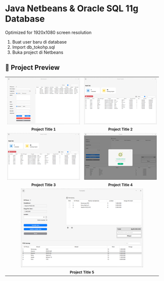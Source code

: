 # Java Netbeans & Oracle SQL 11g Database

Optimized for 1920x1080 screen resolution

1. Buat user baru di database
2. Import db_tokohp.sql
3. Buka project di Netbeans

## 📌 Project Preview

<div align="center">

<table>
  <tr>
    <td align="center">
      <img src="https://raw.githubusercontent.com/aldnazr/netbeans-transaction/refs/heads/main/preview/1.png" alt="Project Screenshot" width="400" />
      <br/>
      <sub><b>Project Title 1</b></sub>
    </td>
    <td align="center">
      <img src="https://raw.githubusercontent.com/aldnazr/netbeans-transaction/refs/heads/main/preview/2.png" alt="Project Screenshot" width="400" />
      <br/>
      <sub><b>Project Title 2</b></sub>
    </td>
  </tr>
  <tr>
    <td align="center">
      <img src="https://raw.githubusercontent.com/aldnazr/netbeans-transaction/refs/heads/main/preview/2.png" alt="Project Screenshot" width="400" />
      <br/>
      <sub><b>Project Title 3</b></sub>
    </td>
    <td align="center">
      <img src="https://raw.githubusercontent.com/aldnazr/netbeans-transaction/refs/heads/main/preview/4.png" alt="Project Screenshot" width="400" />
      <br/>
      <sub><b>Project Title 4</b></sub>
    </td>
  </tr>
  <tr>
    <td colspan="2" align="center">
      <img src="https://raw.githubusercontent.com/aldnazr/netbeans-transaction/refs/heads/main/preview/5.png" alt="Project Screenshot" width="400" />
      <br/>
      <sub><b>Project Title 5</b></sub>
    </td>
  </tr>
</table>

</div>
